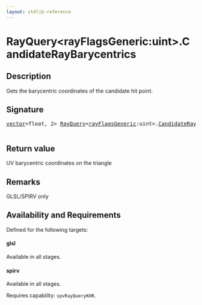 ```yaml
---
layout: stdlib-reference
---
```


# RayQuery\<rayFlagsGeneric:uint\>\.CandidateRayBarycentrics

## Description

Gets the barycentric coordinates of the candidate hit point.



## Signature 

<pre>
<a href="index.html" class="code_type">vector</a>&lt;<span class="code_keyword">float</span>, 2&gt; <a href="index.html" class="code_type">RayQuery</a>&lt;<a href="index.html#decl-rayFlagsGeneric" class="code_var">rayFlagsGeneric</a>:<span class="code_keyword">uint</span>&gt;.<a href="candidateraybarycentrics-09c.html">CandidateRayBarycentrics</a>();

</pre>

## Return value
UV barycentric coordinates on the triangle

## Remarks
GLSL/SPIRV only


## Availability and Requirements

Defined for the following targets:

#### glsl
Available in all stages.

#### spirv
Available in all stages.

Requires capability: `spvRayQueryKHR`.


